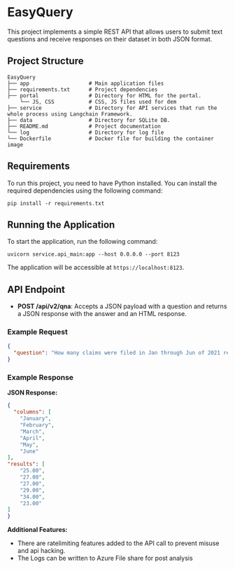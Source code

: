 # EasyQuery

This project implements a simple REST API that allows users to submit text questions and receive responses on their dataset in both JSON format.

## Project Structure

```
EasyQuery
├── app                   # Main application files
├── requirements.txt      # Project dependencies
├── portal                # Directory for HTML for the portal.
    └── JS, CSS           # CSS, JS files used for dem
├── service               # Directory for API services that run the whole process using Langchain Framework.
├── data                  # Directory for SQLite DB.
├── README.md             # Project documentation
└── log                   # Directory for log file
└── Dockerfile            # Docker file for building the container image

```

## Requirements

To run this project, you need to have Python installed. You can install the required dependencies using the following command:

```
pip install -r requirements.txt
```

## Running the Application

To start the  application, run the following command:

```
uvicorn service.api_main:app --host 0.0.0.0 --port 8123
```

The application will be accessible at `https://localhost:8123`.

## API Endpoint

- **POST /api/v2/qna**: Accepts a JSON payload with a question and returns a JSON response with the answer and an HTML response.

### Example Request

```json
{
  "question": "How many claims were filed in Jan through Jun of 2021 related to category "Eye Disorders". Show months as headers"
}
```

### Example Response

**JSON Response:**

```json
{
  "columns": [
    "January",
    "February",
    "March",
    "April",
    "May",
    "June"
],
"results": [
    "25.00",
    "27.00",
    "27.00",
    "29.00",
    "34.00",
    "23.00"
]
}

```

**Additional Features:**

- There are ratelimiting features added to the API call to prevent misuse and api hacking.
- The Logs can be written to Azure File share for post analysis
                            
